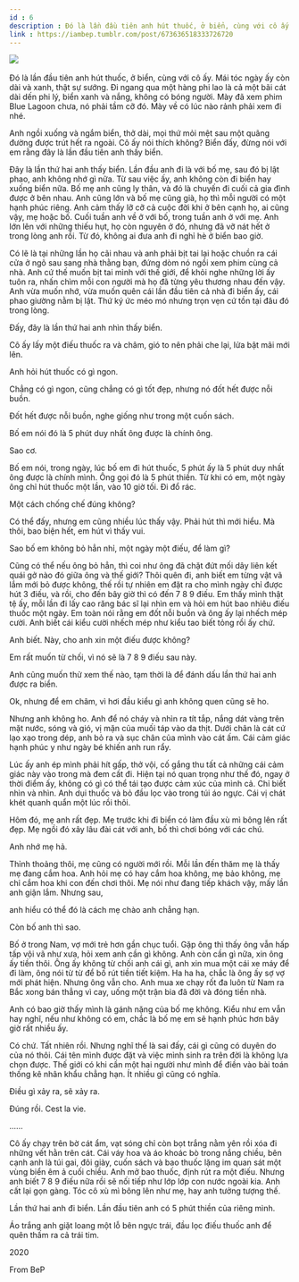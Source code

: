 ```yaml
---
id : 6
description : Đó là lần đầu tiên anh hút thuốc, ở biển, cùng với cô ấy. Mái tóc ngày ấy còn dài và xanh, thật sự sướng. Đi ngang qua một hàng phi lao là cả một bãi cát dài dến phi lý, biển xanh và nắng, không có bóng người. Mày đã xem phim Blue Lagoon chưa, nó phải tầm cỡ đó. Mày về có lúc nào rảnh phải xem đi nhé.
link : https://iambep.tumblr.com/post/673636518333726720
---
```


![](https://64.media.tumblr.com/ccfe43b3476fc77c6dda938f8b2493e9/4deabc46c0334fa7-4d/s1280x1920/cb5e4e78fc105031089daedc636798262d7f0ca4.jpg) 

Đó là lần đầu tiên anh hút thuốc, ở biển, cùng với cô ấy. Mái tóc ngày ấy
còn dài và xanh, thật sự sướng. Đi ngang qua một hàng phi lao là cả một
bãi cát dài dến phi lý, biển xanh và nắng, không có bóng người. Mày đã xem
phim Blue Lagoon chưa, nó phải tầm cỡ đó. Mày về có lúc nào rảnh phải xem
đi nhé.

Anh ngồi xuống và ngắm biển, thở dài, mọi thứ mỏi mệt sau một quãng đường
được trút hết ra ngoài. Cô ấy nói thích không? Biển đấy, đừng nói với em
rằng đây là lần đầu tiên anh thấy biển.

Đây là lần thứ hai anh thấy biển. Lần đầu anh đi là với bố mẹ, sau đó bị
lật phao, anh không nhớ gì nữa. Từ sau việc ấy, anh không còn đi biển hay
xuống biển nữa. Bố mẹ anh cũng ly thân, và đó là chuyến đi cuối cả gia đình
được ở bên nhau. Anh cũng lớn và bố mẹ cũng già, họ thì mỗi người có một
hạnh phúc riêng. Anh cảm thấy lỡ cỡ cả cuộc đời khi ở bên cạnh họ, ai cũng
vậy, mẹ hoặc bố. Cuối tuần anh về ở với bố, trong tuần anh ở với mẹ. Anh
lớn lên với những thiếu hụt, họ còn nguyên ở đó, nhưng đã vỡ nát hết ở trong
lòng anh rồi. Từ đó, không ai đưa anh đi nghỉ hè ở biển bao giờ.

Có lẽ là tại những lần họ cãi nhau và anh phải bịt tai lại hoặc chuồn ra
cái cửa ở ngõ sau sang nhà thằng bạn, đứng dòm nó ngồi xem phim cùng cả
nhà. Anh cứ thế muốn bịt tai mình với thế giới, để khỏi nghe những lời ấy
tuôn ra, nhấn chìm mỗi con người mà họ đã từng yêu thương nhau đến vậy.
Anh vừa muốn nhớ, vừa muốn quên cái lần đầu tiên cả nhà đi biển ấy, cái
phao giường nằm bị lật. Thứ ký ức méo mó nhưng trọn vẹn cứ tồn tại đâu đó
trong lòng.

Đấy, đây là lần thứ hai anh nhìn thấy biển.

Cô ấy lấy một điếu thuốc ra và châm, gió to nên phải che lại, lửa bật mãi
mới lên.

Anh hỏi hút thuốc có gì ngon.

Chẳng có gì ngon, cũng chẳng có gì tốt đẹp, nhưng nó đốt hết được nỗi buồn.

Đốt hết được nỗi buồn, nghe giống như trong một cuốn sách.

Bố em nói đó là 5 phút duy nhất ông được là chính ông.

Sao cơ.

Bố em nói, trong ngày, lúc bố em đi hút thuốc, 5 phút ấy là 5 phút duy nhất
ông được là chính mình. Ông gọi đó là 5 phút thiền. Từ khi có em, một ngày
ông chỉ hút thuốc một lần, vào 10 giờ tối. Đi đổ rác.

Một cách chống chế đúng không?

Có thể đấy, nhưng em cũng nhiều lúc thấy vậy. Phải hút thì mới hiểu. Mà
thôi, bao biện hết, em hút vì thấy vui.

Sao bố em không bỏ hẳn nhỉ, một ngày một điếu, để làm gì?

Cũng có thể nếu ông bỏ hẳn, thì coi như ông đã chặt đứt mối dây liên kết
quái gở nào đó giữa ông và thế giới? Thôi quên đi, anh biết em từng vật
vã lắm mới bỏ được không, thế rồi tự nhiên em đặt ra cho mình ngày chỉ được
hút 3 điếu, và rồi, cho đến bây giờ thì có đến 7 8 9 điếu. Em thấy mình
thật tệ ấy, mỗi lần đi lấy cao răng bác sĩ lại nhìn em và hỏi em hút bao
nhiêu điếu thuốc một ngày. Em toàn nói rằng em đốt nỗi buồn và ông ấy lại
nhếch mép cười. Anh biết cái kiểu cười nhếch mép như kiểu tao biết tỏng
rồi ấy chứ.

Anh biết. Này, cho anh xin một điếu được không?

Em rất muốn từ chối, vì nó sẽ là 7 8 9 điếu sau này.

Anh cũng muốn thử xem thế nào, tạm thời là để đánh dấu lần thứ hai anh được
ra biển.

Ok, nhưng để em châm, vì hơi đầu kiểu gì anh không quen cũng sẽ ho.

Nhưng anh không ho. Anh để nó cháy và nhìn ra tít tắp, nắng dát vàng trên
mặt nước, sóng và gió, vị mặn của muối táp vào da thịt. Dưới chân là cát
cứ lạo xạo trong dép, anh bỏ ra và sục chân của mình vào cát ấm. Cái cảm
giác hạnh phúc y như ngày bé khiến anh run rẩy.

Lúc ấy anh ép mình phải hít gấp, thở vội, cố gắng thu tất cả những cái cảm
giác này vào trong mà đem cất đi. Hiện tại nó quan trọng như thế đó, ngay
ở thời điểm ấy, không có gì có thể tái tạo được cảm xúc của mình cả. Chỉ
biết nhìn và nhìn. Anh dụi thuốc và bỏ đầu lọc vào trong túi áo ngực. Cái
vị chát khét quanh quẩn một lúc rồi thôi.

Hôm đó, mẹ anh rất đẹp. Mẹ trước khi đi biển có làm đầu xù mì bông lên rất
đẹp. Mẹ ngồi đó xây lâu đài cát với anh, bố thì chơi bóng với các chú.

Anh nhớ mẹ hả.

Thỉnh thoảng thôi, mẹ cũng có người mới rồi. Mỗi lần đến thăm mẹ là thấy
mẹ đang cắm hoa. Anh hỏi mẹ có hay cắm hoa không, mẹ bảo không, mẹ chỉ cắm
hoa khi con đến chơi thôi. Mẹ nói như đang tiếp khách vậy, mấy lần anh giận
lắm. Nhưng sau,

anh hiểu có thể đó là cách mẹ chào anh chẳng hạn.

Còn bố anh thì sao.

Bố ở trong Nam, vợ mới trẻ hơn gần chục tuổi. Gặp ông thì thấy ông vẫn hấp
tấp vội vã như xưa, hỏi xem anh cần gì không. Anh còn cần gì nữa, xin ông
ấy tiền thôi. Ông ấy không từ chối anh cái gì, anh xin mua một cái xe máy
để đi làm, ông nói từ từ để bố rút tiền tiết kiệm. Ha ha ha, chắc là ông
ấy sợ vợ mới phát hiện. Nhưng ông vẫn cho. Anh mua xe chạy rốt đa luôn từ
Nam ra Bắc xong bán thẳng vì cay, uống một trận bia đã đời và đóng tiền
nhà.

Anh có bao giờ thấy mình là gánh nặng của bố mẹ không. Kiểu như em vẫn hay
nghĩ, nếu như không có em, chắc là bố mẹ em sẽ hạnh phúc hơn bây giờ rất
nhiều ấy.

Có chứ. Tất nhiên rồi. Nhưng nghĩ thế là sai đấy, cái gì cũng có duyên do
của nó thôi. Cái tên mình được đặt và việc mình sinh ra trên đời là không
lựa chọn được. Thế giới có khi cần một hai người như mình để điền vào bài
toán thống kê nhân khẩu chẳng hạn. Ít nhiều gì cũng có nghĩa.

Điều gì xảy ra, sẽ xảy ra.

Đúng rồi. Cest la vie.

......

Cô ấy chạy trên bờ cát ẩm, vạt sóng chỉ còn bọt trắng nằm yên rồi xóa đi
những vết hằn trên cát. Cái váy hoa và áo khoác bò trong nắng chiều, bên
cạnh anh là túi gai, đôi giày, cuốn sách và bao thuốc lặng im quan sát một
vùng biển êm ả cuối chiều. Anh mở bao thuốc, định rút ra một điếu. Nhưng
anh biết 7 8 9 điếu nữa rồi sẽ nối tiếp như lớp lớp con nước ngoài kia.
Anh cất lại gọn gàng. Tóc cô xù mì bông lên như mẹ, hay anh tưởng tượng
thế.

Lần thứ hai anh đi biển. Lần đầu tiên anh có 5 phút thiền của riêng mình.

Áo trắng anh giặt loang một lỗ bên ngực trái, đầu lọc điếu thuốc anh để
quên thấm ra cả trái tim.

2020

From BeP